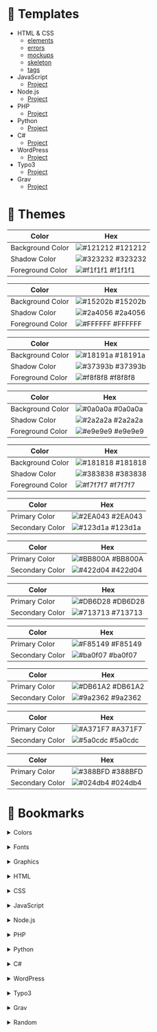 <!-- TEMPLATES -->
# :rocket: Templates

- HTML & CSS
  - [elements](/templates/html/elements/)
  - [errors](/templates/html/errors/)
  - [mockups](/templates/html/mockups/)
  - [skeleton](/templates/html/skeleton/)
  - [tags](/templates/html/tags/)
- JavaScript
    - [Project](/templates/js/xyz/)
- Node.js
    - [Project](/templates/nodejs/xyz/)
- PHP
    - [Project](/templates/php/xyz/)
- Python
    - [Project](/templates/python/xyz/)
- C#
    - [Project](/templates/csharp/xyz/)
- WordPress
    - [Project](/templates/wordpress/xyz/)
- Typo3
    - [Project](/templates/typo3/xyz/)
- Grav
    - [Project](/templates/grav/xyz/)

<!-- THEMES -->
# :chocolate_bar: Themes

| Color             | Hex                                                              |
| ----------------- | ---------------------------------------------------------------- |
| Background Color  | ![#121212](https://via.placeholder.com/10/121212?text=+) #121212 |
| Shadow Color      | ![#323232](https://via.placeholder.com/10/323232?text=+) #323232 |
| Foreground Color  | ![#f1f1f1](https://via.placeholder.com/10/f1f1f1?text=+) #f1f1f1 |

| Color             | Hex                                                              |
| ----------------- | ---------------------------------------------------------------- |
| Background Color  | ![#15202b](https://via.placeholder.com/10/15202b?text=+) #15202b |
| Shadow Color      | ![#2a4056](https://via.placeholder.com/10/2a4056?text=+) #2a4056 |
| Foreground Color  | ![#FFFFFF](https://via.placeholder.com/10/FFFFFF?text=+) #FFFFFF |

| Color             | Hex                                                              |
| ----------------- | ---------------------------------------------------------------- |
| Background Color  | ![#18191a](https://via.placeholder.com/10/18191a?text=+) #18191a |
| Shadow Color      | ![#37393b](https://via.placeholder.com/10/37393b?text=+) #37393b |
| Foreground Color  | ![#f8f8f8](https://via.placeholder.com/10/f8f8f8?text=+) #f8f8f8 |

| Color             | Hex                                                              |
| ----------------- | ---------------------------------------------------------------- |
| Background Color  | ![#0a0a0a](https://via.placeholder.com/10/0a0a0a?text=+) #0a0a0a |
| Shadow Color      | ![#2a2a2a](https://via.placeholder.com/10/2a2a2a?text=+) #2a2a2a |
| Foreground Color  | ![#e9e9e9](https://via.placeholder.com/10/e9e9e9?text=+) #e9e9e9 |

| Color             | Hex                                                              |
| ----------------- | ---------------------------------------------------------------- |
| Background Color  | ![#181818](https://via.placeholder.com/10/181818?text=+) #181818 |
| Shadow Color      | ![#383838](https://via.placeholder.com/10/383838?text=+) #383838 |
| Foreground Color  | ![#f7f7f7](https://via.placeholder.com/10/f7f7f7?text=+) #f7f7f7 |

| Color             | Hex                                                              |
| ----------------- | ---------------------------------------------------------------- |
| Primary Color     | ![#2EA043](https://via.placeholder.com/10/2EA043?text=+) #2EA043 |
| Secondary Color   | ![#123d1a](https://via.placeholder.com/10/123d1a?text=+) #123d1a |

| Color             | Hex                                                              |
| ----------------- | ---------------------------------------------------------------- |
| Primary Color     | ![#BB800A](https://via.placeholder.com/10/BB800A?text=+) #BB800A |
| Secondary Color   | ![#422d04](https://via.placeholder.com/10/422d04?text=+) #422d04 |

| Color             | Hex                                                              |
| ----------------- | ---------------------------------------------------------------- |
| Primary Color     | ![#DB6D28](https://via.placeholder.com/10/DB6D28?text=+) #DB6D28 |
| Secondary Color   | ![#713713](https://via.placeholder.com/10/713713?text=+) #713713 |

| Color             | Hex                                                              |
| ----------------- | ---------------------------------------------------------------- |
| Primary Color     | ![#F85149](https://via.placeholder.com/10/F85149?text=+) #F85149 |
| Secondary Color   | ![#ba0f07](https://via.placeholder.com/10/ba0f07?text=+) #ba0f07 |

| Color             | Hex                                                              |
| ----------------- | ---------------------------------------------------------------- |
| Primary Color     | ![#DB61A2](https://via.placeholder.com/10/DB61A2?text=+) #DB61A2 |
| Secondary Color   | ![#9a2362](https://via.placeholder.com/10/9a2362?text=+) #9a2362 |

| Color             | Hex                                                              |
| ----------------- | ---------------------------------------------------------------- |
| Primary Color     | ![#A371F7](https://via.placeholder.com/10/A371F7?text=+) #A371F7 |
| Secondary Color   | ![#5a0cdc](https://via.placeholder.com/10/5a0cdc?text=+) #5a0cdc |

| Color             | Hex                                                              |
| ----------------- | ---------------------------------------------------------------- |
| Primary Color     | ![#388BFD](https://via.placeholder.com/10/388BFD?text=+) #388BFD |
| Secondary Color   | ![#024db4](https://via.placeholder.com/10/024db4?text=+) #024db4 |

<!-- BOOKMARKS -->
# :bookmark: Bookmarks

<details>
  <summary>Colors</summary>
  <ul>
    <li><a href="https://colordesigner.io/">Color Designer (EN)</a></li>
    <li><a href="https://colorhunt.co/">Color Hunt (EN)</a></li>
    <li><a href="https://colorpalettes.colorion.co/">Colorion (EN)</a></li>
    <li><a href="https://colorpalettes.net/">Color Palettes (EN)</a></li>
    <li><a href="https://www.schemecolor.com/">Color Schemes (EN)</a></li>
    <li><a href="http://colormind.io/">Colormind (EN)</a></li>
    <li><a href="https://clrs.cc/">CLRS (EN)</a></li>
    <li><a href="https://mycolor.space/">ColorSpace (EN)</a></li>
    <li><a href="https://coolors.co/">coolors (EN)</a></li>
    <li><a href="https://www.materialpalette.com/">material design palette (EN)</a></li>
    <li><a href="https://www.nordtheme.com/">Nord (EN)</a></li>
    <li><a href="https://teamcolorcodes.com/">teamcolorcodes.com (EN)</a></li>
    <li><a href="https://colors.dopely.top/">dopely colors (EN)</a></li>
    <li><a href="https://uigradients.com">uigradients (EN)</a></li>
    <li><a href="https://www.colors.tools/">color tools (EN)</a></li>
  </ul>
</details>

<br>

<details>
  <summary>Fonts</summary>
  <ul>
    <li><a href="https://www.1001freefonts.com/">1001  FREEFONTS (EN)</a></li>
    <li><a href="https://fonts.google.com/">Google Fonts (EN)</a></li>
    <li><a href="http://www.myfont.de/">MyFont (DE)</a></li>
    <li><a href="https://matthewjamestaylor.com/responsive-font-size">Responsive Font Size (EN)</a></li>
    <li><a href="https://type-scale.com/">Visual Type Scale (EN)</a></li>
    <li><a href="https://artisanthemes.io/best-google-fonts-combinations-modern-agency-website/">artisan themes (EN)</a></li>
    <li><a href="https://bforblogging.com/readable-best-google-fonts/">BforBlogging (EN)</a></li>
    <li><a href="https://www.cufonfonts.com/">cufon fonts (EN)</a></li>
    <li><a href="https://www.dafont.com/">dafont.com (EN)</a></li>
    <li><a href="https://digitalsynopsis.com/design/best-font-combinations-typeface-pairings/">Digital Synopsis (EN)</a></li>
    <li><a href="https://www.fontpair.co/">fontpair (EN)</a></li>
    <li><a href="https://www.garett.co/21-google-fonts-combinations-for-websites-brands">Garett (EN)</a></li>
    <li><a href="https://inkbotdesign.com/font-combinations/">Inkbot Design (EN)</a></li>
    <li><a href="https://heyreliable.com/ultimate-google-font-pairings/">Ultimate Collection of Google Font PairingsFont (DE)</a></li>
    <li><a href="https://visme.co/blog/font-combinations-for-infographics/">visme (EN)</a></li>
  </ul>
</details>

<br>

<details>
  <summary>Graphics</summary>
  <ul>
    <li><a href="https://all-free-download.com/">all free download (EN)</a></li>
    <li><a href="https://clipartlogo.com/">clipartlogo (EN)</a></li>
    <li><a href="https://coolbackgrounds.io/">Cool Backgrounds (EN)</a></li>
    <li><a href="https://www.deviantart.com/">DEVIANT ART (EN)</a></li>
    <li><a href="https://www.flaticon.com/">flaticon (EN)</a></li>
    <li><a href="https://www.freepik.com/">freepik (EN)</a></li>
    <li><a href="https://iconarchive.com/">IconArchive (EN)</a></li>
    <li><a href="https://iconstore.co/">Iconstore (EN)</a></li>
    <li><a href="https://picsum.photos/">Lorem Picsum (EN)</a></li>
    <li><a href="https://www.pexels.com/">pexels (EN)</a></li>
    <li><a href="https://pixabay.com/">pixabay (EN)</a></li>
    <li><a href="https://www.pngegg.com/">pngegg (EN)</a></li>
    <li><a href="https://publicdomainvectors.org/">publicdomainvectors (EN)</a></li>
    <li><a href="https://blog.spoongraphics.co.uk/">spoongraphics (EN)</a></li>
    <li><a href="https://undraw.co/">unDraw (EN)</a></li>
    <li><a href="https://unsplash.com/">unsplash (EN)</a></li>
    <li><a href="https://www.vecteezy.com/">Vecteezy (EN)</a></li>
    <li><a href="https://www.zcool.com.cn/">ZCOOL (EN)</a></li>
  </ul>
</details>

<br>

<details>
  <summary>HTML</summary>
  <ul>
    <li><a href="https://google-map-generator.com/">Google Map Generator (EN)</a></li>
    <li><a href="https://htmlhead.dev/">HTML head (EN)</a></li>
    <li><a href="https://www.toptal.com/designers/htmlarrows/symbols/">HTML Currency Symbols (EN)</a></li>
    <li><a href="https://html.com/">HTML For Beginners (EN)</a></li>
    <li><a href="https://www.torbenleuschner.de/blog/601/html5-formulare-neue-input-types-attribute-und-mehr/">HTML5 Formulare (DE)</a></li>
    <li><a href="https://www.toptal.com/designers/htmlarrows/">HTML Symbols (EN)</a></li>
    <li><a href="https://www.mediaevent.de/html/html5-tags.html">HTML5-Tags (EN)</a></li>
    <li><a href="https://validator.w3.org/">Markup Validation Service (EN)</a></li>
    <li><a href="https://wiki.selfhtml.org/wiki/Startseite">SELFHTML (DE)</a></li>
    <li><a href="https://www.tablesgenerator.com/">Tables Generator (EN)</a></li>
    <li><a href="http://www.intensivstation.ch/templates/">HTML5 Basis Templates (DE)</a></li>
    <li><a href="https://html5up.net/">html5up (EN)</a></li>
  </ul>
</details>

<br>

<details>
  <summary>CSS</summary>
  <ul>
    <li><a href="https://css.gg/">700+  CSS Icons (EN)</a></li>
    <li><a href="https://jpswalsh.github.io/academicons/">Academicons (EN)</a></li>
    <li><a href="https://animate.style/">Animate.css (EN)</a></li>
    <li><a href="https://github.com/troxler/awesome-css-frameworks">Awesome CSS Frameworks (EN)</a></li>
    <li><a href="https://igoradamenko.github.io/awsm.css/">AWSM.CSS (EN)</a></li>
    <li><a href="https://getbootstrap.com/">Bootstrap (EN)</a></li>
    <li><a href="https://bulma.io/">Bulma (EN)</a></li>
    <li><a href="https://jenil.github.io/chota/">chota (EN)</a></li>
    <li><a href="https://cirrus-ui.netlify.app/">cirrus (EN)</a></li>
    <li><a href="https://fontawesome.com/">Font Awesome (EN)</a></li>
    <li><a href="https://forkaweso.me/">Fork Awesome (EN)</a></li>
    <li><a href="https://get.foundation/">Foundation (EN)</a></li>
    <li><a href="https://www.gethalfmoon.com/">Halfmoon (EN)</a></li>
    <li><a href="https://materializecss.com/">Materialize (EN)</a></li>
    <li><a href="https://milligram.io/">Milligram (EN)</a></li>
    <li><a href="https://www.muicss.com/">MUI (EN)</a></li>
    <li><a href="https://andybrewer.github.io/mvp/">MVP (EN)</a></li>
    <li><a href="https://nostalgic-css.github.io/NES.css/">NES (EN)</a></li>
    <li><a href="https://elad2412.github.io/the-new-css-reset/">new-css-reset (EN)</a></li>
    <li><a href="https://necolas.github.io/normalize.css/">Normalize.css (EN)</a></li>
    <li><a href="https://www.cssscript.com/demo/tiny-responsive-framework-perry/">perry.css (EN)</a></li>
    <li><a href="https://picnicss.com/">picnis.css (EN)</a></li>
    <li><a href="https://picocss.com/">Pico.css (EN)</a></li>
    <li><a href="https://primer.style/css/">Primer.css (EN)</a></li>
    <li><a href="https://purecss.io/">PURE (EN)</a></li>
    <li><a href="https://github.com/jeanniton-mnr/resetCss">resetCss (EN)</a></li>
    <li><a href="http://getskeleton.com/">Skeleton (EN)</a></li>
    <li><a href="https://picturepan2.github.io/spectre/index.html">SPECTRE.CSS (EN)</a></li>
    <li><a href="https://yegor256.github.io/tacit/">tacit.CSS (EN)</a></li>
    <li><a href="https://tachyons.io/">Tachyons (EN)</a></li>
    <li><a href="https://tailwindcss.com/">tailwind (EN)</a></li>
    <li><a href="https://turretcss.com/">Turret Css (EN)</a></li>
    <li><a href="https://watercss.kognise.dev/">Water Css (EN)</a></li>
    <li><a href="https://bennettfeely.com/clippy/">clip-path (EN)</a></li>
    <li><a href="https://codepen.io/">CODEPEN (EN)</a></li>
    <li><a href="https://www.mediaevent.de/css/css3.html">CSS – Neue CSS-Eigenschaften und Stile (DE)</a></li>
    <li><a href="https://cssgradient.io/">CSS Gradient (EN)</a></li>
    <li><a href="https://thoughtbot.com/blog/transitions-and-transforms">CSS Transitions (EN)</a></li>
    <li><a href="https://cssgenerator.org/filter-css-generator.html">Filter CSS Generator (EN)</a></li>
    <li><a href="https://css-tricks.com/snippets/css/a-guide-to-flexbox/">Flexbox (EN)</a></li>
    <li><a href="https://css-tricks.com/snippets/css/complete-guide-grid/">Grid (EN)</a></li>
    <li><a href="https://grid.layoutit.com/">layoutit (EN)</a></li>
    <li><a href="https://webdeasy.de/css-hamburger-menus/">10 großartige CSS Hamburger Menus (DE)</a></li>
    <li><a href="https://alvarotrigo.com/blog/slide-menus/">13 Wonderful Slide Menus (EN)</a></li>
    <li><a href="https://csshint.com/html-css-footer-design/">18+ creative footer examples (EN)</a></li>
    <li><a href="https://webdeasy.de/top-css-navigation-menus/">20 kreative CSS Menü Inspirationen (DE)</a></li>
    <li><a href="https://onaircode.com/responsive-table-html-css-examples/">20+ Responsive Table CSS Examples (EN)</a></li>
    <li><a href="https://codepen.io/jeffglenn/pen/KNYoKa">4 Panel Timeline CSS (EN)</a></li>
    <li><a href="https://www.intechnic.com/blog/60-beautiful-examples-of-one-page-website-design-inspirations/">60 One Page Websites (EN)</a></li>
    <li><a href="https://piccalil.li/blog/a-modern-css-reset/">A Modern CSS Reset (EN)</a></li>
    <li><a href="https://www.cssscript.com/demo/animated-image-slider/">Animated Image Slider Carousel Example (EN)</a></li>
    <li><a href="https://tympanus.net/Tutorials/BasicReadyToUseCSSStyles/">Basic Ready-to-Use CSS Styles (EN)</a></li>
    <li><a href="https://www.bestjquery.com/lab/team-showcase/page/8/">Best CSS Team Showcase Snippets (EN)</a></li>
    <li><a href="https://codemyui.com/">code my ui (EN)</a></li>
    <li><a href="https://codepen.io/designcouch/pen/ExvwPY">CodePen Home Menu "Hamburger" Icon Animations (EN)</a></li>
    <li><a href="https://blog.avada.io/css/headers-footers">CSS Headers Footers Examples (EN)</a></li>
    <li><a href="https://www.cssscript.com/">CSS Script (EN)</a></li>
    <li><a href="https://www.mediaevent.de/css/shape.html">CSS Shape (DE)</a></li>
    <li><a href="https://css-tricks.com/">CSS-Tricks (EN)</a></li>
    <li><a href="https://www.frontendpractice.com/projects">frontendpractice.com (EN)</a></li>
    <li><a href="https://ratracegrad.medium.com/horizontal-scrolling-using-flexbox-f9d16817f742">horizontal scrolling flexbox (EN)</a></li>
    <li><a href="https://codepen.io/marlenesco/pen/NqOozj">Material cards demo (EN)</a></li>
    <li><a href="https://moderncss.dev/">Modern CSS Solutions (EN)</a></li>
    <li><a href="https://codepen.io/fsarachu/pen/rxZmpJ">Multi-Level Dropdown (EN)</a></li>
    <li><a href="https://codepen.io/signalkuppe/pen/YybXNJ">Responsive multilevel css menu (EN)</a></li>
    <li><a href="https://codepen.io/nxworld/pen/OyRrGy">Scroll Down Button (EN)</a></li>
    <li><a href="https://css-tricks.com/the-shapes-of-css/">Shapes of CSS (EN)</a></li>
    <li><a href="https://codepen.io/colinlord/pen/oZNoOO">Smooth Horizontal Scrolling (EN)</a></li>
    <li><a href="https://jonsuh.com/hamburgers/">Tasty CSS-animated hamburgers (EN)</a></li>
  </ul>
</details>

<br>

<details>
  <summary>JavaScript</summary>
  <ul>
    <li><a href="https://www.chartjs.org/">Chart.js (EN)</a></li>
    <li><a href="https://cdn.datatables.net/">DataTables CDN (EN)</a></li>
    <li><a href="https://gazerecorder.com/gazecloudapi/">Eyetracking GazeCloudAPI.js(EN)</a></li>
    <li><a href="https://webgazer.cs.brown.edu/">Eyetracking WebGazer.js (EN)</a></li>
    <li><a href="https://developers.google.com/chart">Google Charts (EN)</a></li>
    <li><a href="https://apexcharts.com/javascript-chart-demos/">JavaScript CHART DEMOS (EN)</a></li>
    <li><a href="https://www.jspsych.org/">jsPsych (EN)</a></li>
    <li><a href="https://www.bestjquery.com/">bestjquery (EN)</a></li>
  </ul>
</details>

<br>

<details>
  <summary>Node.js</summary>
  <ul>

  </ul>
</details>

<br>

<details>
  <summary>PHP</summary>
  <ul>
    <li><a href="https://www.php.net/">PHP (EN)</a></li>
    <li><a href="https://www.codexworld.com/">CODEXWORLD (EN)</a></li>
    <li><a href="https://www.php-kurs.com/">PHP Kurs (DE)</a></li>
    <li><a href="https://www.php-einfach.de/">PHP-Einfach.de (DE)</a></li>
  </ul>
</details>

<br>

<details>
  <summary>Python</summary>
  <ul>

  </ul>
</details>

<br>

<details>
  <summary>C#</summary>
  <ul>
    <li><a href="https://dailydotnettips.com/">Daily .NET Tips (EN)</a></li>
    <li><a href="https://dotnet-snippets.de/">.net snippets (DE)</a></li>
    <li><a href="https://csharp-station.com/">{C#} STATION (EN)</a></li>
    <li><a href="https://brianlagunas.com/">BRIAN LAGUNAS (EN)</a></li>
    <li><a href="https://www.c-sharpcorner.com/">C# Corner (EN)</a></li>
    <li><a href="https://www.csharp-examples.net/">C# Examples (EN)</a></li>
    <li><a href="https://www.codeproject.com/">CODE PROJECT (EN)</a></li>
    <li><a href="https://www.dotnetperls.com/">dot net perls (EN)</a></li>
    <li><a href="https://extensionmethod.net/">EXTENSIONMETHOD.NET (EN)</a></li>
    <li><a href="https://www.albahari.com/">Joseph Albahari (EN)</a></li>
    <li><a href="https://lvcharts.net/">LiveCharts (EN)</a></li>
    <li><a href="https://developer.microsoft.com/en-us/">Microsoft Developer (EN)</a></li>
    <li><a href="https://docs.microsoft.com/en-us/archive/msdn-magazine/msdn-magazine-issues">MSDN Magazine Issues (EN)</a></li>
    <li><a href="https://docs.microsoft.com/de-DE/documentation/">Technische Microsoft-Dokumentation (DE)</a></li>
    <li><a href="https://docs.microsoft.com/de-de/visualstudio/get-started/csharp/?view=vs-2022">Visual Studio-Tutorials | C# (DE)</a></li>
    <li><a href="https://www.wpf-tutorial.com/">WPF Tutorial (EN)</a></li>
    <li><a href="https://www.youtube.com/playlist?list=PLP2TrPpx5VNkr-wmkjguVZAvN4T5EPJbF">YouTube - C# Tutorial Deutsch (DE)</a></li>
    <li><a href="https://www.youtube.com/playlist?list=PLrW43fNmjaQVYF4zgsD0oL9Iv6u23PI6M">YouTube - WPF UI Programming (C#) (EN)</a></li>
  </ul>
</details>

<br>

<details>
  <summary>WordPress</summary>
  <ul>
    <li><a href="https://www.greengeeks.com/tutorials/use-dummy-content-wordpress/">Dummy Content in WordPress (EN)</a></li>
    <li><a href="https://smartwp.com/wordpress-get-featured-image/">Get Featured Image URL in WordPress (EN)</a></li>
    <li><a href="https://developer.wordpress.org/themes/basics/">Theme Basics (EN)</a></li>
    <li><a href="https://www.wpbeginner.com/wp-themes/how-to-style-wordpress-navigation-menus/">WordPress Navigation Menus (EN)</a></li>
    <li><a href="https://vegibit.com/wordpress-theme-development-tutorial-step-by-step/">WordPress Theme Development (EN)</a></li>
    <li><a href="https://blog.templatetoaster.com/create-wordpress-theme-scratch/">WordPress Theme from Scratch (EN)</a></li>
  </ul>
</details>

<br>

<details>
  <summary>Typo3</summary>
  <ul>

  </ul>
</details>

<br>

<details>
  <summary>Grav</summary>
  <ul>

  </ul>
</details>

<br>

<details>
  <summary>Random</summary>
  <ul>
    <li><a href="https://www.tutorialspoint.com/codingground.htm">codingground (EN)</a></li>
    <li><a href="https://www.guru99.com/">Guru99 (EN)</a></li>
    <li><a href="https://hackr.io/">hackr.io (EN)</a></li>
    <li><a href="https://www.itechempires.com/">iTech Empires (EN)</a></li>
    <li><a href="https://www.peterkropff.de/">Peter Kropff (DE)</a></li>
    <li><a href="https://www.quackit.com/">Quackit (EN)</a></li>
    <li><a href="https://redstapler.co/">Red Stapler (EN)</a></li>
    <li><a href="https://riptutorial.com/">RIP Tutorial (EN)</a></li>
    <li><a href="https://www.standalonedeveloper.eu/">SARMAD (EN)</a></li>
    <li><a href="https://the-morpheus.de/">The Morpheus Tutorials (EN)</a></li>
    <li><a href="https://www.w3docs.com/">w3docs (EN)</a></li>
    <li><a href="https://www.w3schools.com/">w3schools (EN)</a></li>
  </ul>
</details>